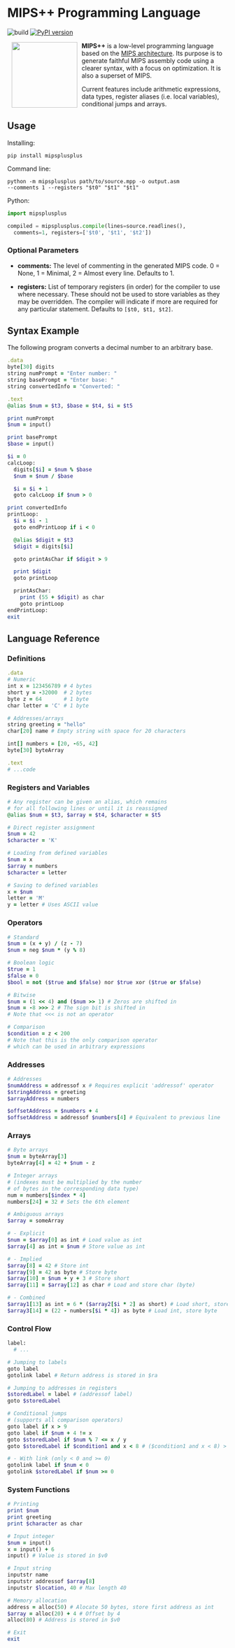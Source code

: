 # MIPS++ Programming Language

![build](https://github.com/alexsocha/mipsplusplus/workflows/build/badge.svg)
[![PyPI version](https://badge.fury.io/py/mipsplusplus.svg)](https://badge.fury.io/py/mipsplusplus)

<img src="https://raw.githubusercontent.com/alexsocha/mipsplusplus/master/logo.svg?sanitize=true" align="left" hspace="10" width="150px">

**MIPS++** is a low-level programming language based on the [MIPS architecture](https://en.wikipedia.org/wiki/MIPS_architecture). Its purpose is to generate faithful MIPS assembly code using a clearer syntax, with a focus on optimization. It is also a superset of MIPS.

Current features include arithmetic expressions, data types, register aliases (i.e. local variables), conditional jumps and arrays.

## Usage

Installing:
```
pip install mipsplusplus
```

Command line:
```
python -m mipsplusplus path/to/source.mpp -o output.asm
--comments 1 --registers "$t0" "$t1" "$t1"
```

Python:
```python
import mipsplusplus

compiled = mipsplusplus.compile(lines=source.readlines(),
  comments=1, registers=['$t0', '$t1', '$t2'])
```

### Optional Parameters
* **comments:** The level of commenting in the generated MIPS code.
0 = None, 1 = Minimal, 2 = Almost every line. Defaults to 1.

* **registers:** List of temporary registers (in order) for the compiler to use where necessary. These should not be used to store variables as they may be overridden. The compiler will indicate if more are required for any particular statement. Defaults to `[$t0, $t1, $t2]`.

## Syntax Example
The following program converts a decimal number to an arbitrary base.
```ruby
.data
byte[30] digits
string numPrompt = "Enter number: "
string basePrompt = "Enter base: "
string convertedInfo = "Converted: "

.text
@alias $num = $t3, $base = $t4, $i = $t5

print numPrompt
$num = input()

print basePrompt
$base = input()

$i = 0
calcLoop:
  digits[$i] = $num % $base
  $num = $num / $base

  $i = $i + 1
  goto calcLoop if $num > 0

print convertedInfo
printLoop:
  $i = $i - 1
  goto endPrintLoop if i < 0

  @alias $digit = $t3
  $digit = digits[$i]

  goto printAsChar if $digit > 9

  print $digit
  goto printLoop

  printAsChar:
    print (55 + $digit) as char
    goto printLoop
endPrintLoop:
exit
```

## Language Reference
### Definitions
```ruby
.data
# Numeric
int x = 123456789 # 4 bytes
short y = -32000  # 2 bytes
byte z = 64       # 1 byte
char letter = 'C' # 1 byte

# Addresses/arrays
string greeting = "hello"
char[20] name # Empty string with space for 20 characters

int[] numbers = [20, -65, 42]
byte[30] byteArray

.text
# ...code
```

### Registers and Variables
```ruby
# Any register can be given an alias, which remains
# for all following lines or until it is reassigned
@alias $num = $t3, $array = $t4, $character = $t5

# Direct register assignment
$num = 42
$character = 'K'

# Loading from defined variables
$num = x
$array = numbers
$character = letter

# Saving to defined variables
x = $num
letter = 'M'
y = letter # Uses ASCII value
```

### Operators
```ruby
# Standard
$num = (x + y) / (z - 7)
$num = neg $num * (y % 8)

# Boolean logic
$true = 1
$false = 0
$bool = not ($true and $false) nor $true xor ($true or $false)

# Bitwise
$num = (1 << 4) and ($num >> 1) # Zeros are shifted in
$num = -8 >>> 2 # The sign bit is shifted in
# Note that <<< is not an operator

# Comparison
$condition = z < 200
# Note that this is the only comparison operator
# which can be used in arbitrary expressions
```

### Addresses
```ruby
# Addresses
$numAddress = addressof x # Requires explicit 'addressof' operator
$stringAddress = greeting
$arrayAddress = numbers

$offsetAddress = $numbers + 4
$offsetAddress = addressof $numbers[4] # Equivalent to previous line
```

### Arrays
```ruby
# Byte arrays
$num = byteArray[3]
byteArray[4] = 42 + $num - z

# Integer arrays
# (indexes must be multiplied by the number
# of bytes in the corresponding data type)
num = numbers[$index * 4] 
numbers[24] = 32 # Sets the 6th element

# Ambiguous arrays
$array = someArray

# - Explicit
$num = $array[0] as int # Load value as int
$array[4] as int = $num # Store value as int

# - Implied
$array[8] = 42 # Store int
$array[9] = 42 as byte # Store byte
$array[10] = $num + y + 3 # Store short
$array[11] = $array[12] as char # Load and store char (byte)

# - Combined
$array1[13] as int = 6 * ($array2[$i * 2] as short) # Load short, store int
$array3[14] = (22 - numbers[$i * 4]) as byte # Load int, store byte
```

### Control Flow
```ruby
label:
  # ...

# Jumping to labels
goto label
gotolink label # Return address is stored in $ra

# Jumping to addresses in registers
$storedLabel = label # (addressof label)
goto $storedLabel

# Conditional jumps
# (supports all comparison operators)
goto label if x > 9
goto label if $num + 4 != x
goto $storedLabel if $num % 7 <= x / y
goto $storedLabel if $condition1 and x < 8 # ($condition1 and x < 8) > 0

# - With link (only < 0 and >= 0)
gotolink label if $num < 0
gotolink $storedLabel if $num >= 0
```

### System Functions
```ruby
# Printing
print $num
print greeting
print $character as char

# Input integer
$num = input()
x = input() + 6
input() # Value is stored in $v0

# Input string
inputstr name
inputstr addressof $array[8]
inputstr $location, 40 # Max length 40

# Memory allocation
address = alloc(50) # Alocate 50 bytes, store first address as int
$array = alloc(20) + 4 # Offset by 4
alloc(80) # Address is stored in $v0

# Exit
exit
```

